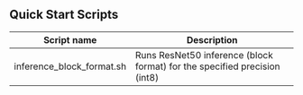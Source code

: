 <!--- 40. Quick Start Scripts -->
## Quick Start Scripts

| Script name | Description |
|-------------|-------------|
| inference_block_format.sh | Runs ResNet50 inference (block format) for the specified precision (int8) |
